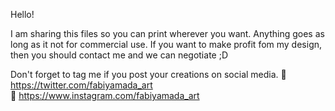 Hello!

I am sharing this files so you can print wherever you want. Anything goes as long as it not for commercial use. If you want to make profit fom my design, then you should contact me and we can negotiate ;D

Don't forget to tag me if you post your creations on social media.
💟 https://twitter.com/fabiyamada_art  
💟 https://www.instagram.com/fabiyamada_art
